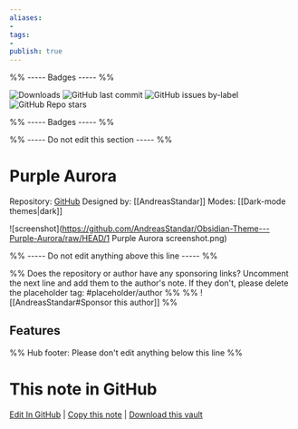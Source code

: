 ```yaml
---
aliases:
- 
tags: 
- 
publish: true
---
```


%% ----- Badges ----- %%

![Downloads](https://img.shields.io/badge/downloads-8379-573E7A?style=for-the-badge&logo=)
![GitHub last commit](https://img.shields.io/github/last-commit/AndreasStandar/Obsidian-Theme---Purple-Aurora?color=573E7A&label=last%20update&logo=github&style=for-the-badge)
![GitHub issues by-label](https://img.shields.io/github/issues/AndreasStandar/Obsidian-Theme---Purple-Aurora/help%20wanted?color=573E7A&logo=github&style=for-the-badge) 
![GitHub Repo stars](https://img.shields.io/github/stars/AndreasStandar/Obsidian-Theme---Purple-Aurora?color=573E7A&logo=github&style=for-the-badge)

%% ----- Badges ----- %%

%% ----- Do not edit this section ----- %%

# Purple Aurora

Repository: [GitHub](https://github.com/AndreasStandar/Obsidian-Theme---Purple-Aurora)
Designed by: [[AndreasStandar]]
Modes: [[Dark-mode themes|dark]]



![screenshot](https://github.com/AndreasStandar/Obsidian-Theme---Purple-Aurora/raw/HEAD/1 Purple Aurora screenshot.png)

%% ----- Do not edit anything above this line ----- %% 

%% Does the repository or author have any sponsoring links? Uncomment the next line and add them to the author's note. If they don't, please delete the placeholder tag: #placeholder/author %%
%% ![[AndreasStandar#Sponsor this author]] %%


## Features



%% Hub footer: Please don't edit anything below this line %%

# This note in GitHub

<span class="git-footer">[Edit In GitHub](https://github.dev/obsidian-community/obsidian-hub/blob/main/02%20-%20Community%20Expansions/02.05%20All%20Community%20Expansions/Themes/Purple%20Aurora.md "git-hub-edit-note") | [Copy this note](https://raw.githubusercontent.com/obsidian-community/obsidian-hub/main/02%20-%20Community%20Expansions/02.05%20All%20Community%20Expansions/Themes/Purple%20Aurora.md "git-hub-copy-note") | [Download this vault](https://github.com/obsidian-community/obsidian-hub/archive/refs/heads/main.zip "git-hub-download-vault") </span>

